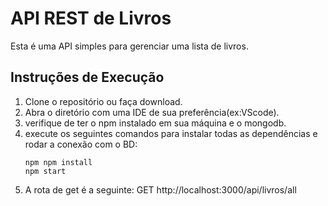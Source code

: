 # API REST de Livros

Esta é uma API simples para gerenciar uma lista de livros.

## Instruções de Execução

1. Clone o repositório ou faça download.
2. Abra o diretório com uma IDE de sua preferência(ex:VScode).
3. verifique de ter o npm instalado em sua máquina e o mongodb.
4. execute os seguintes comandos para instalar todas as dependências e rodar a conexão com o BD:
    ```Terminal
    npm npm install
    npm start    
5. A rota de get é a seguinte: GET http://localhost:3000/api/livros/all 